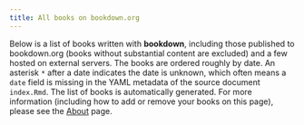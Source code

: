 ```yaml
---
title: All books on bookdown.org
---
```


Below is a list of books written with **bookdown**, including those published to bookdown.org (books without substantial content are excluded) and a few hosted on external servers. The books are ordered roughly by date. An asterisk `*` after a date indicates the date is unknown, which often means a `date` field is missing in the YAML metadata of the source document `index.Rmd`. The list of books is automatically generated. For more information (including how to add or remove your books on this page), please see the [About](/about/) page.

